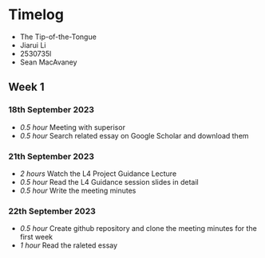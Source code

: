 # Timelog
* The Tip-of-the-Tongue
* Jiarui Li
* 2530735l
* Sean MacAvaney


## Week 1

### 18th September 2023
- *0.5 hour* Meeting with superisor
- *0.5 hour* Search related essay on Google Scholar and download them
### 21th September 2023
- *2 hours* Watch the L4 Project Guidance Lecture
- *0.5 hour* Read the L4 Guidance session slides in detail
- *0.5 hour* Write the meeting minutes
### 22th September 2023
- *0.5 hour* Create github repository and clone the meeting minutes for the first week
- *1 hour* Read the raleted essay
